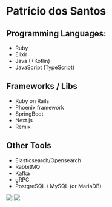 # Patrício dos Santos

## Programming Languages:

- Ruby
- Elixir
- Java (+Kotlin)
- JavaScript (TypeScript)

## Frameworks / Libs

- Ruby on Rails
- Phoenix framework
- SpringBoot
- Next.js
- Remix

## Other Tools

- Elasticsearch/Opensearch
- RabbitMQ
- Kafka
- gRPC
- PostgreSQL / MySQL (or MariaDB)

![](https://github-profile-summary-cards.vercel.app/api/cards/repos-per-language?username=psantos10&theme=algolia)
![](https://github-profile-summary-cards.vercel.app/api/cards/most-commit-language?username=psantos10&theme=algolia)  
